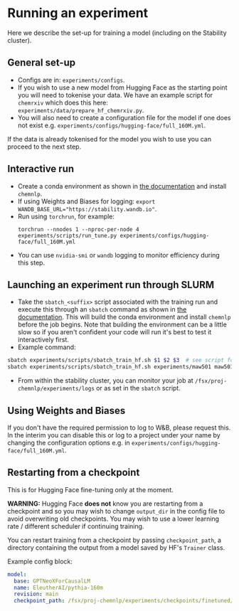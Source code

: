 # Running an experiment
Here we describe the set-up for training a model (including on the Stability cluster).

## General set-up
- Configs are in: `experiments/configs`.
-  If you wish to use a new model from Hugging Face as the starting point you will need to tokenise your data. We have an example script for `chemrxiv` which does this here: `experiments/data/prepare_hf_chemrxiv.py`.
-  You will also need to create a configuration file for the model if one does not exist e.g. `experiments/configs/hugging-face/full_160M.yml`.

If the data is already tokenised for the model you wish to use you can proceed to the next step.

## Interactive run
-  Create a conda environment as shown in [the documentation](https://github.com/OpenBioML/chemnlp/tree/main/experiments/scripts) and install `chemnlp`.
- If using Weights and Biases for logging: `export WANDB_BASE_URL="https://stability.wandb.io"`.
- Run using `torchrun`, for example:
    ```
    torchrun --nnodes 1 --nproc-per-node 4 experiments/scripts/run_tune.py experiments/configs/hugging-face/full_160M.yml
    ```
- You can use `nvidia-smi` or `wandb` logging to monitor efficiency during this step.

## Launching an experiment run through SLURM
- Take the `sbatch_<suffix>` script associated with the training run and execute this through an `sbatch` command as shown in [the documentation](https://github.com/OpenBioML/chemnlp/tree/main/experiments). This will build the conda environment and install `chemnlp` before the job begins. Note that building the environment can be a little slow so if you aren't confident your code will run it's best to test it interactively first.
- Example command:

```bash
sbatch experiments/scripts/sbatch_train_hf.sh $1 $2 $3  # see script for description of arguments
sbatch experiments/scripts/sbatch_train_hf.sh experiments/maw501 maw501 160M_full.yml  # explicit example
```
- From within the stability cluster, you can monitor your job at `/fsx/proj-chemnlp/experiments/logs` or as set in the `sbatch` script.

## Using Weights and Biases
If you don't have the required permission to log to W&B, please request this. In the interim you can disable this or log to a project under your name by changing the configuration options e.g. in `experiments/configs/hugging-face/full_160M.yml`.

## Restarting from a checkpoint
This is for Hugging Face fine-tuning only at the moment.

**WARNING:** Hugging Face **does not** know you are restarting from a checkpoint and so you may wish to change `output_dir` in the config file to avoid overwriting old checkpoints. You may wish to use a lower learning rate / different scheduler if continuing training.

You can restart training from a checkpoint by passing `checkpoint_path`, a directory containing the output from a model saved by HF's `Trainer` class.

Example config block:

```yaml
model:
  base: GPTNeoXForCausalLM
  name: EleutherAI/pythia-160m
  revision: main
  checkpoint_path: /fsx/proj-chemnlp/experiments/checkpoints/finetuned/full_160M/checkpoint-1600  # directory to restart training from
```
